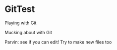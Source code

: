 # GitTest
Playing with Git


Mucking about with Git


Parvin: see if you can edit!
Try to make new files too
